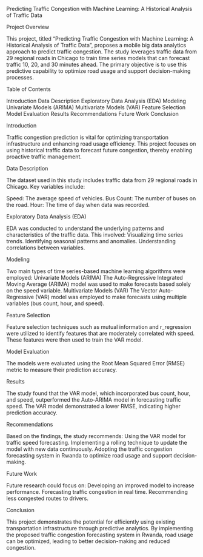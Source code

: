 Predicting Traffic Congestion with Machine Learning: A Historical Analysis of Traffic Data

Project Overview

This project, titled “Predicting Traffic Congestion with Machine Learning: A Historical Analysis of Traffic Data”, proposes a mobile big data analytics approach to predict traffic congestion. The study leverages traffic data from 29 regional roads in Chicago to train time series models that can forecast traffic 10, 20, and 30 minutes ahead. The primary objective is to use this predictive capability to optimize road usage and support decision-making processes.

Table of Contents

Introduction
Data Description
Exploratory Data Analysis (EDA)
Modeling
Univariate Models (ARIMA)
Multivariate Models (VAR)
Feature Selection
Model Evaluation
Results
Recommendations
Future Work
Conclusion

Introduction

Traffic congestion prediction is vital for optimizing transportation infrastructure and enhancing road usage efficiency. This project focuses on using historical traffic data to forecast future congestion, thereby enabling proactive traffic management.

Data Description

The dataset used in this study includes traffic data from 29 regional roads in Chicago. Key variables include:

Speed: The average speed of vehicles.
Bus Count: The number of buses on the road.
Hour: The time of day when data was recorded.


Exploratory Data Analysis (EDA)

EDA was conducted to understand the underlying patterns and characteristics of the traffic data. This involved:
Visualizing time series trends.
Identifying seasonal patterns and anomalies.
Understanding correlations between variables.

Modeling

Two main types of time series-based machine learning algorithms were employed:
Univariate Models (ARIMA)
The Auto-Regressive Integrated Moving Average (ARIMA) model was used to make forecasts based solely on the speed variable.
Multivariate Models (VAR)
The Vector Auto-Regressive (VAR) model was employed to make forecasts using multiple variables (bus count, hour, and speed).

Feature Selection

Feature selection techniques such as mutual information and r_regression were utilized to identify features that are moderately correlated with speed. These features were then used to train the VAR model.

Model Evaluation

The models were evaluated using the Root Mean Squared Error (RMSE) metric to measure their prediction accuracy.

Results

The study found that the VAR model, which incorporated bus count, hour, and speed, outperformed the Auto-ARIMA model in forecasting traffic speed. The VAR model demonstrated a lower RMSE, indicating higher prediction accuracy.

Recommendations

Based on the findings, the study recommends:
Using the VAR model for traffic speed forecasting.
Implementing a rolling technique to update the model with new data continuously.
Adopting the traffic congestion forecasting system in Rwanda to optimize road usage and support decision-making.

Future Work

Future research could focus on:
Developing an improved model to increase performance.
Forecasting traffic congestion in real time.
Recommending less congested routes to drivers.

Conclusion

This project demonstrates the potential for efficiently using existing transportation infrastructure through predictive analytics. By implementing the proposed traffic congestion forecasting system in Rwanda, road usage can be optimized, leading to better decision-making and reduced congestion.
